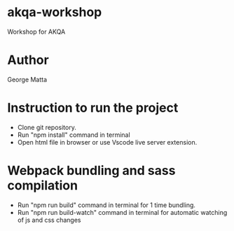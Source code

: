 # akqa-workshop
Workshop for AKQA

# Author
George Matta

# Instruction to run the project
- Clone git repository.
- Run "npm install" command in terminal
- Open html file in browser or use Vscode live server extension.

# Webpack bundling and sass compilation
- Run "npm run build" command in terminal for 1 time bundling.
- Run "npm run build-watch" command in terminal for automatic watching of js and css changes
